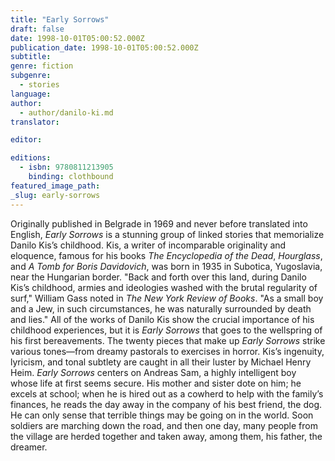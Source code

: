```yaml
---
title: "Early Sorrows"
draft: false
date: 1998-10-01T05:00:52.000Z
publication_date: 1998-10-01T05:00:52.000Z
subtitle:
genre: fiction
subgenre:
  - stories
language:
author:
  - author/danilo-ki.md
translator:

editor:

editions:
  - isbn: 9780811213905
    binding: clothbound
featured_image_path:
_slug: early-sorrows
---
```


Originally published in Belgrade in 1969 and never before translated into English, _Early Sorrows_ is a stunning group of linked stories that memorialize Danilo Kis’s childhood. Kis, a writer of incomparable originality and eloquence, famous for his books _The Encyclopedia of the Dead_, _Hourglass_, and _A Tomb for Boris Davidovich_, was born in 1935 in Subotica, Yugoslavia, near the Hungarian border. "Back and forth over this land, during Danilo Kis’s childhood, armies and ideologies washed with the brutal regularity of surf," William Gass noted in _The New York Review of Books_. "As a small boy and a Jew, in such circumstances, he was naturally surrounded by death and lies." All of the works of Danilo Kis show the crucial importance of his childhood experiences, but it is _Early Sorrows_ that goes to the wellspring of his first bereavements. The twenty pieces that make up _Early Sorrows_ strike various tones––from dreamy pastorals to exercises in horror. Kis’s ingenuity, lyricism, and tonal subtlety are caught in all their luster by Michael Henry Heim. _Early Sorrows_ centers on Andreas Sam, a highly intelligent boy whose life at first seems secure. His mother and sister dote on him; he excels at school; when he is hired out as a cowherd to help with the family’s finances, he reads the day away in the company of his best friend, the dog. He can only sense that terrible things may be going on in the world. Soon soldiers are marching down the road, and then one day, many people from the village are herded together and taken away, among them, his father, the dreamer.


